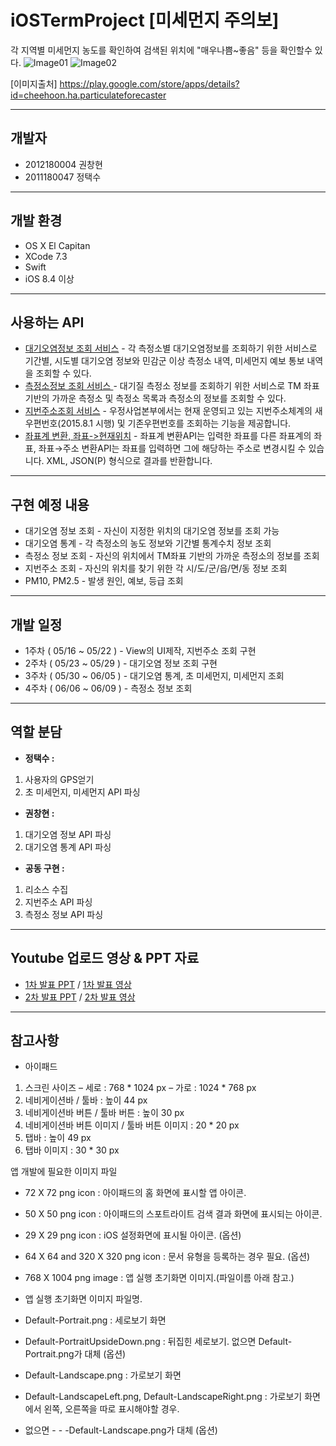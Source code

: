 # iOSTermProject [미세먼지 주의보]

각 지역별 미세먼지 농도를 확인하여 검색된 위치에 "매우나쁨~좋음" 등을 확인할수 있다.
![Image01](https://lh3.googleusercontent.com/mjB11Bu3f_Tn-SfaiMLCGfGUpL7lT3AsCROh95AhinUnVnQrwNzEZxPDkl0-ihUXY-I=h900-rw)
![Image02](https://lh3.googleusercontent.com/EcN5q1FUaDkOd6-GTb1Lep141WX-nVJGKdkWVOUwUY2Cx3eti5WguNmvbIHjjqz-xHl6=h900-rw)

[이미지출처] https://play.google.com/store/apps/details?id=cheehoon.ha.particulateforecaster

----------
개발자
----------
+ 2012180004 권창현
+ 2011180047 정택수

---------
개발 환경
---------
+ OS X El Capitan
+ XCode 7.3
+ Swift
+ iOS 8.4 이상

---------
사용하는 API
---------
+ [대기오염정보 조회 서비스](https://www.data.go.kr/subMain.jsp#/L3B1YnIvdXNlL3ByaS9Jcm9zT3BlbkFwaURldGFpbC9vcGVuQXBpTGlzdFBhZ2UkQF4wMTJtMjEkQF5wdWJsaWNEYXRhUGs9MTUwMDA1ODEkQF5icm1DZD1PQzAwMTIkQF5tYWluRmxhZz10cnVl) - 각 측정소별 대기오염정보를 조회하기 위한 서비스로 기간별, 시도별 대기오염 정보와 민감군 이상 측정소 내역, 미세먼지 예보 통보 내역을 조회할 수 있다.
+ [측정소정보 조회 서비스   ](https://www.data.go.kr/subMain.jsp?param=T1BFTkFQSUAxNTAwMDY2MA==#/L3B1YnIvdXNlL3ByaS9Jcm9zT3BlbkFwaURldGFpbC9vcGVuQXBpTGlzdFBhZ2UkQF4wMTJtMSRAXnB1YmxpY0RhdGFQaz0xNTAwMDY2MCRAXmJybUNkPU9DMDAxMiRAXnJlcXVlc3RDb3VudD00MzYkQF5vcmdJbmRleD1PUEVOQVBJ) - 대기질 측정소 정보를 조회하기 위한 서비스로 TM 좌표기반의 가까운 측정소 및 측정소 목록과 측정소의 정보를 조회할 수 있다.
+ [지번주소조회 서비스](https://www.data.go.kr/subMain.jsp#/L3B1YnIvdXNlL3ByaS9Jcm9zT3BlbkFwaURldGFpbC9vcGVuQXBpTGlzdFBhZ2UkQF4wMTJtMjEkQF5wdWJsaWNEYXRhUGs9MTUwMDAyNjgkQF5icm1DZD1PQzAwMTEkQF5tYWluRmxhZz10cnVl) - 우정사업본부에서는 현재 운영되고 있는 지번주소체계의 새우편번호(2015.8.1 시행) 및 기존우편번호를 조회하는 기능을 제공합니다.
+ [좌표계 변환, 좌표->현재위치](https://developers.daum.net/services/apis/local/geo/transcoord) - 좌표계 변환API는 입력한 좌표를 다른 좌표계의 좌표, 좌표→주소 변환API는 좌표를 입력하면 그에 해당하는 주소로 변경시킬 수 있습니다. XML, JSON(P) 형식으로 결과를 반환합니다.

---------
구현 예정 내용
---------
+ 대기오염 정보 조회 - 자신이 지정한 위치의 대기오염 정보를 조회 가능
+ 대기오염 통계 - 각 측정소의 농도 정보와 기간별 통계수치 정보 조회
+ 측정소 정보 조회 - 자신의 위치에서 TM좌표 기반의 가까운 측정소의 정보를 조회
+ 지번주소 조회 - 자신의 위치를 찾기 위한 각 시/도/군/읍/면/동 정보 조회
+ PM10, PM2.5 - 발생 원인, 예보, 등급 조회

---------
개발 일정
---------
+ 1주차 ( 05/16 ~ 05/22 ) - View의 UI제작, 지번주소 조회 구현
+ 2주차 ( 05/23 ~ 05/29 ) - 대기오염 정보 조회 구현
+ 3주차 ( 05/30 ~ 06/05 ) - 대기오염 통계, 초 미세먼지, 미세먼지 조회
+ 4주차 ( 06/06 ~ 06/09 ) - 측정소 정보 조회

---------
역할 분담
---------
+ **정택수 :**
 1. 사용자의 GPS얻기
 2. 초 미세먼지, 미세먼지 API 파싱

+ **권창현 :**
 1. 대기오염 정보 API 파싱
 2. 대기오염 통계 API 파싱

+ **공동 구현 :**
 1. 리소스 수집
 2. 지번주소 API 파싱
 3. 측정소 정보 API 파싱

---------
Youtube 업로드 영상 & PPT 자료
---------
+ [1차 발표 PPT](https://github.com/WindowsHyun/iOSProject/blob/master/Document/%EC%8A%A4%EB%A7%88%ED%8A%B8%ED%8F%B0%EA%B2%8C%EC%9E%84%ED%94%84%EB%A1%9C%EA%B7%B8%EB%9E%98%EB%B0%8D%201%EC%B0%A8%20%EB%B0%9C%ED%91%9C.pptx?raw=true) / [1차 발표 영상](https://www.youtube.com/watch?v=7T7QmmTkiYM&feature=youtu.be)
+ [2차 발표 PPT](https://github.com/WindowsHyun/iOSProject/blob/master/Document/%EC%8A%A4%EB%A7%88%ED%8A%B8%ED%8F%B0%EA%B2%8C%EC%9E%84%ED%94%84%EB%A1%9C%EA%B7%B8%EB%9E%98%EB%B0%8D%202%EC%B0%A8%20%EB%B0%9C%ED%91%9C.pptx?raw=true) / [2차 발표 영상](https://www.youtube.com/watch?v=87TNLEW7F-8&feature=youtu.be)

---------
참고사항
---------
* 아이패드
1. 스크린 사이즈
– 세로 : 768 * 1024 px
– 가로 : 1024 * 768 px
2. 네비게이션바 / 툴바 : 높이 44 px
3. 네비게이션바 버튼 / 툴바 버튼 : 높이 30 px
4. 네비게이션바 버튼 이미지 / 툴바 버튼 이미지 : 20 * 20 px
5. 탭바 : 높이 49 px
6. 탭바 이미지 : 30 * 30 px


앱 개발에 필요한 이미지 파일

- 72 X 72 png icon : 아이패드의 홈 화면에 표시할 앱 아이콘.
- 50 X 50 png icon : 아이패드의 스포트라이트 검색 결과 화면에 표시되는 아이콘.
- 29 X 29 png icon : iOS 설정화면에 표시될 아이콘. (옵션)
- 64 X 64 and 320 X 320 png icon : 문서 유형을 등록하는 경우 필요. (옵션)
- 768 X 1004 png image : 앱 실행 초기화면 이미지.(파일이름 아래 참고.)
- 앱 실행 초기화면 이미지 파일명.

- Default-Portrait.png : 세로보기 화면
- Default-PortraitUpsideDown.png : 뒤집힌 세로보기. 없으면 Default-Portrait.png가 대체 (옵션)
- Default-Landscape.png : 가로보기 화면
- Default-LandscapeLeft.png, Default-LandscapeRight.png : 가로보기 화면에서 왼쪽, 오른쪽을 따로 표시해야할 경우. 
- 없으면 - - -Default-Landscape.png가 대체 (옵션)
